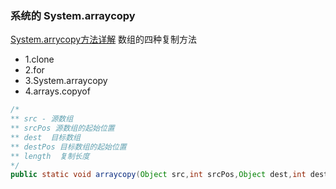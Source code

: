 ### 系统的 System.arraycopy

[System.arrycopy方法详解](https://segmentfault.com/a/1190000009922279)
数组的四种复制方法

- 1.clone
- 2.for
- 3.System.arraycopy
- 4.arrays.copyof


```java
/*
** src - 源数组
** srcPos 源数组的起始位置
** dest  目标数组
** destPos 目标数组的起始位置
** length  复制长度
*/
public static void arraycopy(Object src,int srcPos,Object dest,int destPos,int length)
```
